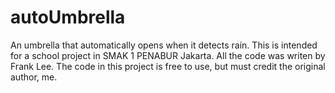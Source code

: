 # autoUmbrella
An umbrella that automatically opens when it detects rain.
This is intended for a school project in SMAK 1 PENABUR Jakarta.
All the code was writen by Frank Lee.
The code in this project is free to use, but must credit the original author, me.
